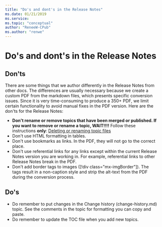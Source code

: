 ```yaml
---
title: "Do's and dont's in the Release Notes"
ms.date: 01/21/2019
ms.service: 
ms.topic: "conceptual"
author: "ReneeW-CPub"
ms.author: "renwe"
---
```

# Do's and dont's in the Release Notes

## Don'ts
There are some things that we author differently in the Release Notes from other docs. The differences are usually necessary because we create a custom PDF from the markdown files, which presents specific conversion issues. Since it is very time-consuming to produce a 350+ PDF, we limit certain functionality to avoid manual fixes in the PDF version. Here are the don'ts for the Release Notes:

- **Don't rename or remove topics that have been merged or published. If you want to remove or rename a topic, WAIT!!!!** Follow these instructions **only**: [Deleting or renaming topic files](delete-rename.md)
- Don't use HTML formatting in tables. 
- Don't use bookmarks as links. In the PDF, they will not go to the correct place. 
- Don't use referential links for any links except within the current Release Notes version you are working in. For example, referential links to other Release Notes break in the PDF. 
- Don't add border tags to images ([!div class="mx-imgBorder"]). The tags result in a non-caption style and strip the alt-text from the PDF during the conversion process. 


## Do's
- Do remember to put changes in the Change history (change-history.md) topic. See the comments in the topic for formatting you can copy and paste.
- Do remember to update the TOC file when you add new topics.  
